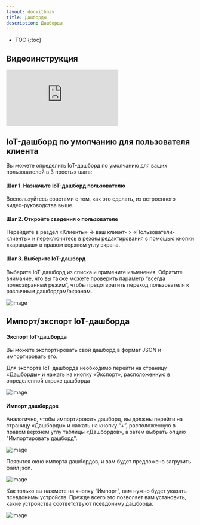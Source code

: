 ```yaml
---
layout: docwithnav
title: Дашборды
description: Дашборды
---
```


* TOC
{:toc}

## Видеоинструкция

<div id="video">  
    <div id="video_wrapper">
        <iframe src="https://www.youtube.com/embed/L_geyNzS7tM" frameborder="0" allowfullscreen></iframe>
    </div>
</div>

## IoT-дашборд по умолчанию для пользователя клиента

Вы можете определить IoT-дашборд по умолчанию для ваших пользователей в 3 простых шага:

#### Шаг 1. Назначьте IoT-дашборд пользователю

Воспользуйтесь советами о том, как это сделать, из встроенного видео-руководства выше.

#### Шаг 2. Откройте сведения о пользователе

Перейдите в раздел «Клиенты» -> ваш клиент- > «Пользователи-клиенты» и переключитесь в режим редактирования с помощью кнопки «карандаш» в правом верхнем углу экрана.

#### Шаг 3. Выберите IoT-дашборд

Выберите IoT-дашборд из списка и примените изменения. Обратите внимание, что вы также можете проверить параметр “всегда полноэкранный режим”, чтобы предотвратить переход пользователя к различным дашбордам/экранам. 

![image](/images/user-guide/ui/default-dashboard.png)

## Импорт/экспорт IoT-дашборда

#### Экспорт IoT-дашборда

Вы можете экспортировать свой дашборд в формат JSON и импортировать его.

Для экспорта IoT-дашборда необходимо перейти на страницу «Дашборды» и нажать на кнопку «Экспорт», расположенную в определенной строке дашборда
 
![image](/images/user-guide/ui/export-dashboard.png)

#### Импорт дашбордов

Аналогично, чтобы импортировать дашборд, вы должны перейти на страницу «Дашборды» и нажать на кнопку “+”, расположенную в правом верхнем углу таблицы «Дашбордов», а затем выбрать опцию "Импортировать дашборд".

![image](/images/user-guide/ui/import-dashboard.png)

Появится окно импорта дашбордов, и вам будет предложено загрузить файл json.

![image](/images/user-guide/ui/import-dashboard-window.png)

Как только вы нажмете на кнопку “Импорт”, вам нужно будет указать псевдонимы устройств. 
Прежде всего это позволяет вам установить, какие устройства соответствуют псевдониму дашборда.

![image](/images/user-guide/ui/import-dashboard-aliases.png)
